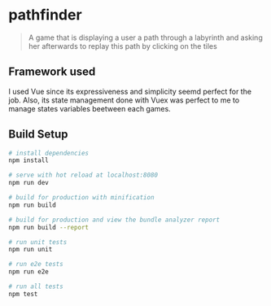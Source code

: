 # pathfinder

> A game that is displaying a user a path through a labyrinth and asking her afterwards to replay this path by clicking on the tiles

## Framework used
I used Vue since its expressiveness and simplicity seemd perfect for the job.
Also, its state management done with Vuex was perfect to me to manage states variables beetween each games.

## Build Setup

``` bash
# install dependencies
npm install

# serve with hot reload at localhost:8080
npm run dev

# build for production with minification
npm run build

# build for production and view the bundle analyzer report
npm run build --report

# run unit tests
npm run unit

# run e2e tests
npm run e2e

# run all tests
npm test
```
